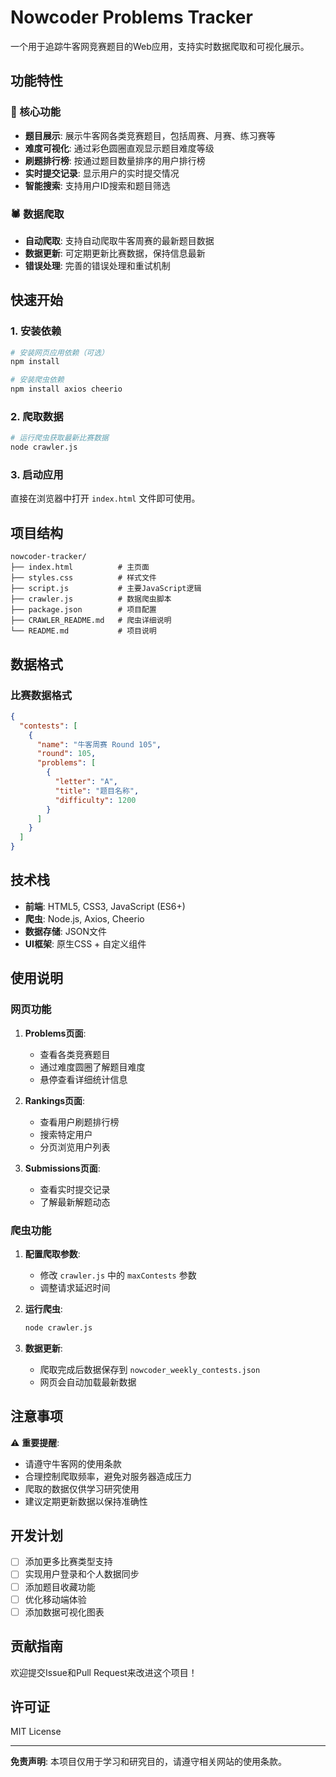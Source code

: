 # Nowcoder Problems Tracker

一个用于追踪牛客网竞赛题目的Web应用，支持实时数据爬取和可视化展示。

## 功能特性

### 🎯 核心功能
- **题目展示**: 展示牛客网各类竞赛题目，包括周赛、月赛、练习赛等
- **难度可视化**: 通过彩色圆圈直观显示题目难度等级
- **刷题排行榜**: 按通过题目数量排序的用户排行榜
- **实时提交记录**: 显示用户的实时提交情况
- **智能搜索**: 支持用户ID搜索和题目筛选

### 🕷️ 数据爬取
- **自动爬取**: 支持自动爬取牛客周赛的最新题目数据
- **数据更新**: 可定期更新比赛数据，保持信息最新
- **错误处理**: 完善的错误处理和重试机制

## 快速开始

### 1. 安装依赖

```bash
# 安装网页应用依赖（可选）
npm install

# 安装爬虫依赖
npm install axios cheerio
```

### 2. 爬取数据

```bash
# 运行爬虫获取最新比赛数据
node crawler.js
```

### 3. 启动应用

直接在浏览器中打开 `index.html` 文件即可使用。

## 项目结构

```
nowcoder-tracker/
├── index.html          # 主页面
├── styles.css          # 样式文件
├── script.js           # 主要JavaScript逻辑
├── crawler.js          # 数据爬虫脚本
├── package.json        # 项目配置
├── CRAWLER_README.md   # 爬虫详细说明
└── README.md           # 项目说明
```

## 数据格式

### 比赛数据格式
```json
{
  "contests": [
    {
      "name": "牛客周赛 Round 105",
      "round": 105,
      "problems": [
        {
          "letter": "A",
          "title": "题目名称",
          "difficulty": 1200
        }
      ]
    }
  ]
}
```

## 技术栈

- **前端**: HTML5, CSS3, JavaScript (ES6+)
- **爬虫**: Node.js, Axios, Cheerio
- **数据存储**: JSON文件
- **UI框架**: 原生CSS + 自定义组件

## 使用说明

### 网页功能

1. **Problems页面**: 
   - 查看各类竞赛题目
   - 通过难度圆圈了解题目难度
   - 悬停查看详细统计信息

2. **Rankings页面**:
   - 查看用户刷题排行榜
   - 搜索特定用户
   - 分页浏览用户列表

3. **Submissions页面**:
   - 查看实时提交记录
   - 了解最新解题动态

### 爬虫功能

1. **配置爬取参数**:
   - 修改 `crawler.js` 中的 `maxContests` 参数
   - 调整请求延迟时间

2. **运行爬虫**:
   ```bash
   node crawler.js
   ```

3. **数据更新**:
   - 爬取完成后数据保存到 `nowcoder_weekly_contests.json`
   - 网页会自动加载最新数据

## 注意事项

⚠️ **重要提醒**:
- 请遵守牛客网的使用条款
- 合理控制爬取频率，避免对服务器造成压力
- 爬取的数据仅供学习研究使用
- 建议定期更新数据以保持准确性

## 开发计划

- [ ] 添加更多比赛类型支持
- [ ] 实现用户登录和个人数据同步
- [ ] 添加题目收藏功能
- [ ] 优化移动端体验
- [ ] 添加数据可视化图表

## 贡献指南

欢迎提交Issue和Pull Request来改进这个项目！

## 许可证

MIT License

---

**免责声明**: 本项目仅用于学习和研究目的，请遵守相关网站的使用条款。
